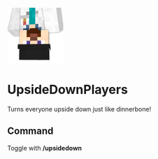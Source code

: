 ![image](https://raw.githubusercontent.com/RacialGamer/UpsideDownPlayers/1.19.2/src/main/resources/dinnerbone/icon.png)
# UpsideDownPlayers
Turns everyone upside down just like dinnerbone!

## Command
Toggle with **/upsidedown**
